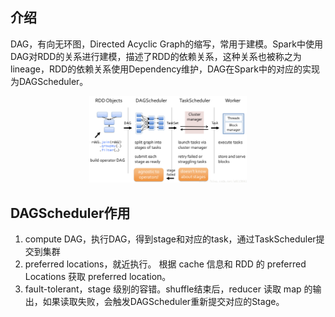 ## 介绍

DAG，有向无环图，Directed Acyclic Graph的缩写，常用于建模。Spark中使用DAG对RDD的关系进行建模，描述了RDD的依赖关系，这种关系也被称之为lineage，RDD的依赖关系使用Dependency维护，DAG在Spark中的对应的实现为DAGScheduler。

<div align="center">
    <img src="../zzzimg/spark/dagTask.png" width="50%" />
</div>

## DAGScheduler作用

1. compute DAG，执行DAG，得到stage和对应的task，通过TaskScheduler提交到集群
2. preferred locations，就近执行。 根据 cache 信息和 RDD 的 preferred Locations 获取 preferred location。 
3. fault-tolerant，stage 级别的容错。shuffle结束后，reducer 读取 map 的输出，如果读取失败，会触发DAGScheduler重新提交对应的Stage。

